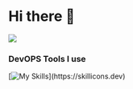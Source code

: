 # Hi there 👋

<picture>
  <source
    srcset="https://github-readme-stats.vercel.app/api?username=keyzox71&show_icons=true&theme=dark&theme=catppuccin_mocha"
    media="(prefers-color-scheme: dark)"
  />
  <source
    srcset="https://github-readme-stats.vercel.app/api?username=keyzox71&show_icons=true&theme=catppuccin_latte"
    media="(prefers-color-scheme: light), (prefers-color-scheme: no-preference)"
  />
  <img src="https://github-readme-stats.vercel.app/api?username=keyzox71&show_icons=true" />
</picture>


### DevOPS Tools I use
[![My Skills](https://skillicons.dev/icons?i=docker,)](https://skillicons.dev)
